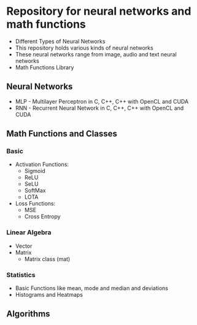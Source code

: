 
# Repository for neural networks and math functions
- Different Types of Neural Networks
- This repository holds various kinds of neural networks
- These neural networks range from image, audio and text neural networks
- Math Functions Library

## Neural Networks
- MLP - Multilayer Perceptron in C, C++, C++ with OpenCL and CUDA
- RNN - Recurrent Neural Network in C, C++, C++ with OpenCL and CUDA

## Math Functions and Classes
### Basic
- Activation Functions:
  - Sigmoid
  - ReLU
  - SeLU
  - SoftMax
  - LOTA
- Loss Functions:
  - MSE
  - Cross Entropy

### Linear Algebra
- Vector
- Matrix
  - Matrix class (mat)

### Statistics
- Basic Functions like mean, mode and median and deviations
- Histograms and Heatmaps

## Algorithms

